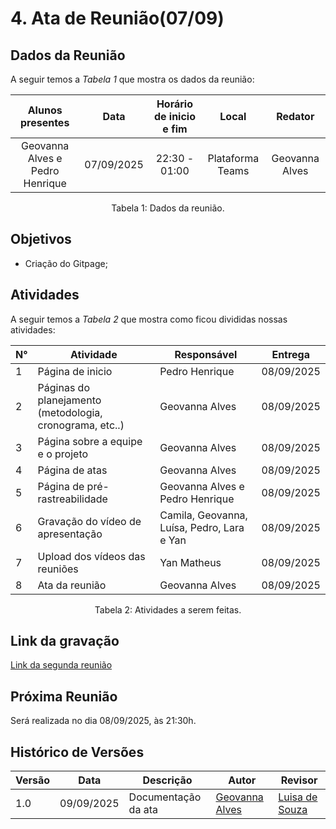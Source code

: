 # 4. Ata de Reunião(07/09)

## Dados da Reunião

A seguir temos a <i>Tabela 1</i> que mostra os dados da reunião:

|                                     Alunos presentes                                     |    Data    | Horário de inicio e fim |      Local       | Redator |
| :--------------------------------------------------------------------------------------: | :--------: | :---------------------: | :--------------: | :--------------: |
| Geovanna Alves e Pedro Henrique | 07/09/2025 |      22:30 - 01:00      | Plataforma Teams | Geovanna Alves|
<figcaption align="center">Tabela 1: Dados da reunião.</figcaption>

## Objetivos

- Criação do Gitpage;




## Atividades

A seguir temos a <i>Tabela 2</i> que mostra como ficou divididas nossas atividades:

| N°| Atividade | Responsável | Entrega |
| ---- | ---- | ---- | ---- | 
| 1 | Página de inicio | Pedro Henrique | 08/09/2025 |
| 2 | Páginas do planejamento (metodologia, cronograma, etc..)  | Geovanna Alves | 08/09/2025 |
| 3|  Página sobre a equipe e o projeto| Geovanna Alves | 08/09/2025|
| 4|  Página de atas | Geovanna Alves | 08/09/2025|
| 5|  Página de pré-rastreabilidade| Geovanna Alves e Pedro Henrique | 08/09/2025|
| 6|  Gravação do vídeo de apresentação|  Camila, Geovanna, Luísa, Pedro, Lara e Yan | 08/09/2025|
| 7| Upload dos vídeos das reuniões | Yan Matheus| 08/09/2025|
| 8| Ata da reunião | Geovanna Alves | 08/09/2025|
<figcaption align="center">Tabela 2: Atividades a serem feitas.</figcaption>

## Link da gravação

[Link da segunda reunião]()

## Próxima Reunião

Será realizada no dia 08/09/2025, às 21:30h.

## Histórico de Versões

| Versão | Data       | Descrição               | Autor                                                     | Revisor                                                 |
|--------|------------|------------------------|-----------------------------------------------------------|--------------------------------------------------------|
| 1.0    | 09/09/2025 | Documentação da ata     | [Geovanna Alves](https://github.com/GeovannaUmbelino)     | [Luisa de Souza](https://github.com/luisa12ll)       |
